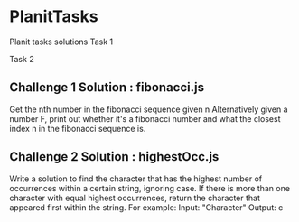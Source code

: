 # PlanitTasks
Planit tasks solutions
Task 1

Task 2

Challenge 1 Solution : fibonacci.js
----------------------------------
Get the nth number in the fibonacci sequence given n
Alternatively given a number F, print out whether it's a fibonacci number and what the closest index n in the
fibonacci sequence is.


Challenge 2 Solution : highestOcc.js
-----------------------------------
Write a solution to find the character that has the highest number of occurrences within a certain string, ignoring
case. If there is more than one character with equal highest occurrences, return the character that appeared first
within the string.
For example:
Input: "Character"
Output: c

